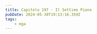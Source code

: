 ```yaml
---
title: Capitolo 197 - Il Settimo Piano
pubDate: 2024-05-30T19:13:16.359Z
tags:
    - mga
---
```

                                        

